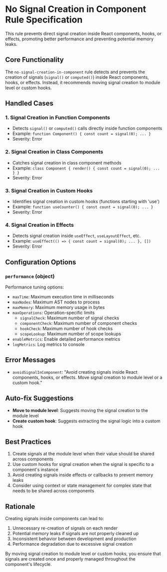 # No Signal Creation in Component Rule Specification

This rule prevents direct signal creation inside React components, hooks, or effects, promoting better performance and preventing potential memory leaks.

## Core Functionality

The `no-signal-creation-in-component` rule detects and prevents the creation of signals (`signal()` or `computed()`) inside React components, hooks, or effects. Instead, it recommends moving signal creation to module level or custom hooks.

## Handled Cases

### 1. Signal Creation in Function Components

- Detects `signal()` or `computed()` calls directly inside function components
- Example: `function Component() { const count = signal(0); ... }`
- Severity: Error

### 2. Signal Creation in Class Components

- Catches signal creation in class component methods
- Example: `class Component { render() { const count = signal(0); ... } }`
- Severity: Error

### 3. Signal Creation in Custom Hooks

- Identifies signal creation in custom hooks (functions starting with 'use')
- Example: `function useCounter() { const count = signal(0); ... }`
- Severity: Error

### 4. Signal Creation in Effects

- Detects signal creation inside `useEffect`, `useLayoutEffect`, etc.
- Example: `useEffect(() => { const count = signal(0); ... }, [])`
- Severity: Error

## Configuration Options

### `performance` (object)

Performance tuning options:

- `maxTime`: Maximum execution time in milliseconds
- `maxNodes`: Maximum AST nodes to process
- `maxMemory`: Maximum memory usage in bytes
- `maxOperations`: Operation-specific limits
  - `signalCheck`: Maximum number of signal checks
  - `componentCheck`: Maximum number of component checks
  - `hookCheck`: Maximum number of hook checks
  - `scopeLookup`: Maximum number of scope lookups
- `enableMetrics`: Enable detailed performance metrics
- `logMetrics`: Log metrics to console

## Error Messages

- `avoidSignalInComponent`: "Avoid creating signals inside React components, hooks, or effects. Move signal creation to module level or a custom hook."

## Auto-fix Suggestions

- **Move to module level**: Suggests moving the signal creation to the module level
- **Create custom hook**: Suggests extracting the signal logic into a custom hook

## Best Practices

1. Create signals at the module level when their value should be shared across components
2. Use custom hooks for signal creation when the signal is specific to a component's instance
3. Avoid creating signals inside effects or callbacks to prevent memory leaks
4. Consider using context or state management for complex state that needs to be shared across components

## Rationale

Creating signals inside components can lead to:

1. Unnecessary re-creation of signals on each render
2. Potential memory leaks if signals are not properly cleaned up
3. Inconsistent behavior between development and production
4. Performance degradation due to excessive signal creation

By moving signal creation to module level or custom hooks, you ensure that signals are created once and properly managed throughout the component's lifecycle.
